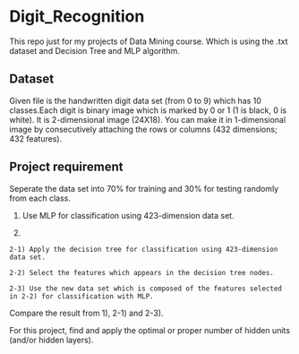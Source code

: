 # Digit_Recognition

This repo just for my projects of Data Mining course. Which is using the .txt dataset and Decision Tree and MLP algorithm.

## Dataset

Given file is the handwritten digit data set (from 0 to 9) which has 10 classes.Each digit is binary image which is marked by 0 or 1 (1 is black, 0 is white). It is 2-dimensional image (24X18). You can make it in 1-dimensional image by consecutively attaching the rows or columns (432 dimensions; 432 features).

## Project requirement

Seperate the data set into 70% for training and 30% for testing randomly from each class.

1) Use MLP for classification using 423-dimension data set.

2)

    2-1) Apply the decision tree for classification using 423-dimension data set.
    
    2-2) Select the features which appears in the decision tree nodes.
    
    2-3) Use the new data set which is composed of the features selected in 2-2) for classification with MLP.

Compare the result from 1), 2-1) and 2-3).

For this project, find and apply the optimal or proper number of hidden units (and/or hidden layers).
